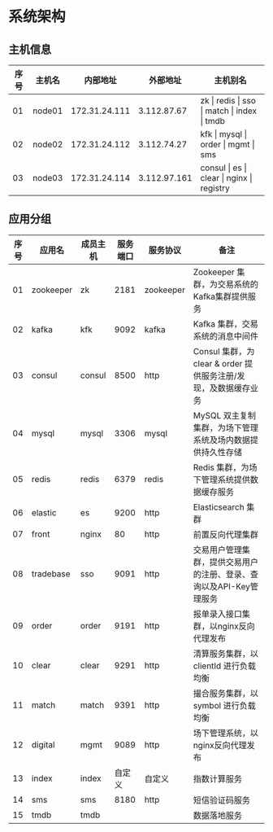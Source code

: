 # 系统架构

## 主机信息

| 序号 | 主机名 | 内部地址      | 外部地址     | <a name="alias">主机别名</a>                 |
| ---- | ------ | ------------- | ------------ | -------------------------------------------- |
| 01   | node01 | 172.31.24.111 | 3.112.87.67  | zk \| redis \| sso \| match \| index \| tmdb |
| 02   | node02 | 172.31.24.112 | 3.112.74.27  | kfk \| mysql \| order \| mgmt \| sms         |
| 03   | node03 | 172.31.24.114 | 3.112.97.161 | consul \| es \| clear \| nginx \| registry   |

## 应用分组

| 序号 | 应用名    | 成员主机 | 服务端口 | 服务协议  | 备注                                                         |
| ---- | --------- | -------- | -------- | --------- | ------------------------------------------------------------ |
| 01   | zookeeper | zk       | 2181     | zookeeper | Zookeeper 集群，为交易系统的Kafka集群提供服务                |
| 02   | kafka     | kfk      | 9092     | kafka     | Kafka 集群，交易系统的消息中间件                             |
| 03   | consul    | consul   | 8500     | http      | Consul 集群，为 clear & order 提供服务注册/发现，及数据缓存业务 |
| 04   | mysql     | mysql    | 3306     | mysql     | MySQL 双主复制集群，为场下管理系统及场内数据提供持久性存储   |
| 05   | redis     | redis    | 6379     | redis     | Redis 集群，为场下管理系统提供数据缓存服务                   |
| 06   | elastic   | es       | 9200     | http      | Elasticsearch 集群                                           |
| 07   | front     | nginx    | 80       | http      | 前置反向代理集群                                             |
| 08   | tradebase | sso      | 9091     | http      | 交易用户管理集群，提供交易用户的注册、登录、查询以及API-Key管理服务 |
| 09   | order     | order    | 9191     | http      | 报单录入接口集群，以nginx反向代理发布                        |
| 10   | clear     | clear    | 9291     | http      | 清算服务集群，以 clientId 进行负载均衡                       |
| 11   | match     | match    | 9391     | http      | 撮合服务集群，以 symbol 进行负载均衡                         |
| 12   | digital   | mgmt     | 9089     | http      | 场下管理系统，以nginx反向代理发布                            |
| 13   | index     | index    | 自定义   | 自定义    | 指数计算服务                                                 |
| 14   | sms       | sms      | 8180     | http      | 短信验证码服务                                               |
| 15   | tmdb      | tmdb     |          |           | 数据落地服务                                                 |
